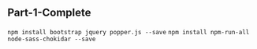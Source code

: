 ## Part-1-Complete
`npm install bootstrap jquery popper.js --save`
`npm install npm-run-all node-sass-chokidar --save`

